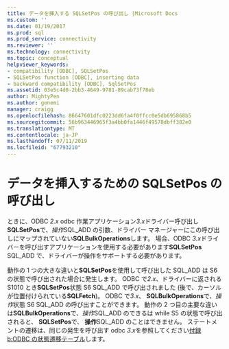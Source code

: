 ```yaml
---
title: データを挿入する SQLSetPos の呼び出し |Microsoft Docs
ms.custom: ''
ms.date: 01/19/2017
ms.prod: sql
ms.prod_service: connectivity
ms.reviewer: ''
ms.technology: connectivity
ms.topic: conceptual
helpviewer_keywords:
- compatibility [ODBC], SQLSetPos
- SQLSetPos function [ODBC], inserting data
- backward compatibility [ODBC], SqlSetPos
ms.assetid: 03e5c4d0-2bb3-4649-9781-89cab73f78eb
author: MightyPen
ms.author: genemi
manager: craigg
ms.openlocfilehash: 86647601dfc0223dd6fa4f0ffcc0e5db695868b5
ms.sourcegitcommit: 56b963446965f3a4bb0fa1446f49578dbff382e0
ms.translationtype: MT
ms.contentlocale: ja-JP
ms.lasthandoff: 07/11/2019
ms.locfileid: "67793210"
---
```

# <a name="calling-sqlsetpos-to-insert-data"></a>データを挿入するための SQLSetPos の呼び出し
ときに、ODBC *2.x* odbc 作業アプリケーション*3.x*ドライバー呼び出し**SQLSetPos**で、*操作*SQL_ADD の引数、ドライバー マネージャーにこの呼び出しにマップされていない**SQLBulkOperations**します。 場合、ODBC *3.x*ドライバーを呼び出すアプリケーションを使用する必要があります**SQLSetPos** SQL_ADD で、ドライバーが操作をサポートする必要があります。  
  
 動作の 1 つの大きな違いと**SQLSetPos**を使用して呼び出した SQL_ADD は S6 の状態で呼び出された場合に発生します。 ODBC で*2.x*、ドライバーに返される S1010 とき**SQLSetPos**状態 S6 SQL_ADD で呼び出されました (後で、カーソルが位置付けられている**SQLFetch**)。 ODBC で*3.x*、 **SQLBulkOperations**で、*操作*状態 S6 SQL_ADD の呼び出すことができます。 動作の 2 つ目の主要な違いは**SQLBulkOperations**で、*操作*SQL_ADD のできるは while S5 の状態で呼び出されると、 **SQLSetPos**で、 **操作**SQL_ADD のことはできません。 ステートメントの遷移は、同じの発生を呼び出す odbc *3.x*を参照してください[付録 b:ODBC の状態遷移テーブル](../../../odbc/reference/appendixes/appendix-b-odbc-state-transition-tables.md)します。
